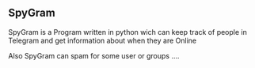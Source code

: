 ## SpyGram 

SpyGram is a Program written in python wich can keep track of people in Telegram and get information about when they are Online 

Also SpyGram can spam for some user or groups ....


